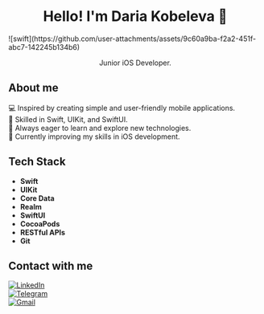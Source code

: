 <h1 align="center">Hello! I'm Daria Kobeleva 👋</h1>
![swift](https://github.com/user-attachments/assets/9c60a9ba-f2a2-451f-abc7-142245b134b6)

<p align="center">
Junior iOS Developer.
</p>

## About me

💻 Inspired by creating simple and user-friendly mobile applications.  
📱 Skilled in Swift, UIKit, and SwiftUI.  
🚀 Always eager to learn and explore new technologies.  
🌱 Currently improving my skills in iOS development.

## Tech Stack

- **Swift**
- **UIKit**
- **Core Data**
- **Realm**
- **SwiftUI**
- **CocoaPods**
- **RESTful APIs**
- **Git**

## Contact with me

[![LinkedIn](https://img.shields.io/badge/LinkedIn-0077B5?style=for-the-badge&logo=linkedin&logoColor=white)](https://www.linkedin.com/in/daria-kobeleva)  
[![Telegram](https://img.shields.io/badge/Telegram-2CA5E0?style=for-the-badge&logo=telegram&logoColor=white)](https://t.me/KobelevaDaria)  
[![Gmail](https://img.shields.io/badge/Gmail-D14836?style=for-the-badge&logo=gmail&logoColor=white)](mailto:daria.kobeleva.dev@gmail.com)



